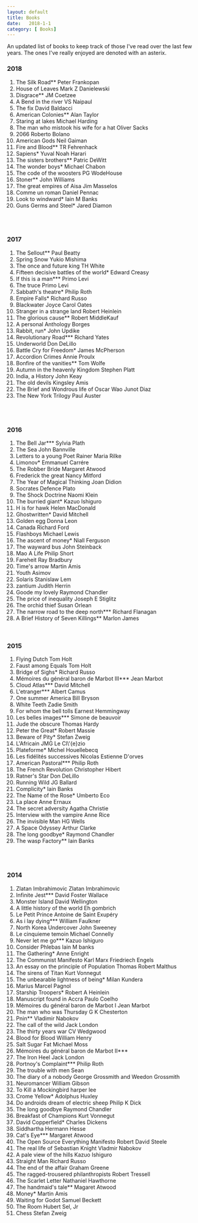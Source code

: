 ```yaml
---
layout: default
title: Books
date:   2018-1-1 
category: [ Books]
---
```



    
<p>
    An updated list of books to keep track of those I've read over the last few years. The ones I've really enjoyed are denoted with an asterix. 
</p>

<h3> 2018</h3>

<ol>
<li> 	 The Silk Road**  Peter Frankopan </li>
<li>  House of Leaves  Mark Z Danielewski </li>
<li>  Disgrace**  JM Coetzee </li>
<li>  A Bend in the river  VS Naipaul </li>
<li>  The fix  David Baldacci </li>
<li>  American Colonies**   Alan Taylor </li>
<li>  Staring at lakes   Michael Harding </li>
<li>  The man who mistook his wife for a hat   Oliver Sacks</li>
<li>  2066  Roberto Bolano</li>
<li>  American Gods  Neil Gaiman </li>
<li>  Fire and Blood**  TR Fehrenhack </li>
<li>  Sapiens*  Yuval Noah Harari </li>
<li>  The sisters brothers**  Patric DeWitt </li>
<li>  The wonder boys*  Michael Chabon</li>
<li>  The code of the woosters  PG WodeHouse
<li>  Stoner**  John Williams </li>
<li>  The great empires of Aisa  Jim Masselos
<li>  Comme un roman  Daniel Pennac</li>
<li>  Look to windward*  Iain M Banks</li>
<li>  Guns Germs and Steel*  Jared Diamon</li> 
</ol>

<br>
<br>


<h3> 2017</h3>

<ol>
<li>  The Sellout**  Paul Beatty </li>
<li>  Spring Snow  Yukio Mishima </li>
<li>  The once and future king  TH White </li>
<li>  Fifteen decisive battles of the world*  Edward Creasy </li>
<li>  If this is a man***  Primo Levi </li>
<li>  The truce  Primo Levi </li>
<li>  Sabbath's theatre*  Philip Roth </li>
<li>  Empire Falls*  Richard Russo </li>
<li>  Blackwater  Joyce Carol Oates </li>
<li>  Stranger in a strange land  Robert Heinlein </li>
<li>  The glorious cause**  Robert MiddleKauf </li>
<li>  A personal Anthology  Borges </li>
<li>  Rabbit, run*  John Updike </li>
<li>  Revolutionary Road***  Richard Yates </li>
<li>  Underworld  Don DeLillo </li>
<li>  Battle Cry for Freedom*  James McPherson </li>
<li>  Accordion Crimes  Annie Proulx </li>
<li>  Bonfire of the vanities**  Tom Wolfe </li>
<li>  Autumn in the heavenly Kingdom  Stephen Platt </li>
<li>  India, a History  John Keay </li>
<li>  The old devils  Kingsley Amis </li>
<li>  The Brief and Wondrous life of Oscar Wao  Junot Diaz </li>
<li>  The New York Trilogy  Paul Auster </li>
</ol>

<br>
<br>



<h3> 2016</h3>

<ol>
<li>  The Bell Jar***  Sylvia Plath </li>
<li>  The Sea  John Bannville </li>
<li>  Letters to a young Poet  Rainer Maria Rilke </li>
<li>  Limonov*  Emmanuel Carrére </li>
<li>  The Robber Bride  Margaret Atwood </li>
<li>  Frederick the great  Nancy Mitford </li>
<li>  The Year of Magical Thinking  Joan Didion </li>
<li>  Socrates Defence  Plato </li>
<li>  The Shock Doctrine  Naomi Klein </li>
<li>  The burried giant*  Kazuo Ishiguro </li>
<li>  H is for hawk  Helen MacDonald </li>
<li>  Ghostwritten*  David Mitchell </li>
<li>  Golden egg  Donna Leon </li>
<li>  Canada  Richard Ford </li>
<li>  Flashboys  Michael Lewis </li>
<li>  The ascent of money*  Niall Ferguson </li>
<li>  The wayward bus  John Steinback </li>
<li>  Mao A Life  Philip Short </li>
<li>  Fareheit   Ray Bradbury </li>
<li>  Time's arrow  Martin Amis </li>
<li>  Youth  Asimov </li>
<li>  Solaris  Stanislaw Lem </li>
<li>  zantium  Judith Herrin </li>
<li>  Goode my lovely  Raymond Chandler </li>
<li>  The price of inequality  Joseph E Stiglitz </li>
<li>  The orchid thief  Susan Orlean </li>
<li>  The narrow road to the deep north***  Richard Flanagan </li>
<li>  A Brief History of Seven Killings**  Marlon James </li>
</ol>

<br>

<h3> 2015</h3>
<ol>
<li>  Flying Dutch	     Tom Holt </li>
<li>  Faust among Equals	     Tom Holt </li>
<li>  Bridge of Sighs*	        Richard Russo </li>
<li>  Mémoires du général baron de Marbot III***	     Jean Marbot </li>
<li>  Cloud Atlas***	       David Mitchell</li>
<li>  L'etranger***	      Albert Camus</li>
<li>  One summer America 	      Bill Bryson</li>
<li>  White Teeth	      Zadie Smith</li>
<li>  For whom the bell tolls      Earnest Hemmingway</li>
<li>  Les belles images***    Simone de beauvoir</li>
<li>  Jude the obscure    Thomas Hardy</li>
<li>  Peter the Great*    Robert Massie</li>
<li>  Beware of Pity*    Stefan Zweig</li>
<li>  L'Africain    JMG Le Cl\'{e}zio</li>
<li>  Plateforme*    Michel Houellebecq</li>
<li>  Les fidélités successives    Nicolas Estienne D'orves</li>
<li>  American Pastoral***    Philip Roth</li>
<li>  The French Revolution    Christopher Hibert</li>
<li>  Ratner's Star    Don DeLillo</li>
<li>  Running Wild    JG Ballard</li>
<li>  Complicity*    Iain Banks</li>
<li>  The Name of the Rose*    Umberto Eco</li>
<li>  La place    Anne Ernaux</li>
<li>  The secret adversity    Agatha Christie</li>
<li>  Interview with the vampire    Anne Rice</li>
<li>  The invisible Man    HG Wells</li>
<li>  A Space Odyssey    Arthur Clarke</li>
<li>  The long goodbye*    Raymond Chandler</li>
<li>  The wasp Factory**    Iain Banks</li>
</ol>


<br>
<br>


<h3> 2014</h3>
<ol>
<li>  Zlatan Imbrahimovic	    Zlatan Imbrahimovic     </li>
<li>  Infinite Jest***	    David Foster Wallace     </li>
<li>  Monster Island	   David Wellington     </li>
<li>  A little history of the world	  Eh gombrich     </li>
<li>  Le Petit Prince	  Antoine de Saint Exupéry     </li>
<li>  As i lay dying***	   William Faulkner     </li>
<li>  North Korea Undercover	   John Sweeney     </li> 
<li>  Le cinquieme temoin	   Michael Connelly     </li>
<li>  Never let me go***  	Kazuo Ishiguro     </li>
<li>  Consider Phlebas	   Iain M banks     </li>
<li>  The Gathering*	  Anne Enright     </li>
<li>  The Communist Manifesto	  Karl Marx Friedriech Engels      </li>
<li>  An essay on the principle of Population  Thomas Robert Malthus     </li>
<li>  The sirens of Titan	  Kurt Vonnegut     </li>
<li>  The unbearable lightness of being*   Milan Kundera     </li>
<li>  Marius	    Marcel Pagnol     </li>
<li>  Starship Troopers*	    Robert A Heinlein     </li>
<li>  Manuscript found in Accra	    Paulo Coelho      </li>
<li>  Mémoires du général baron de Marbot I	 Jean Marbot     </li>
<li>  The man who was Thursday	  G K Chesterton     </li>
<li>  Pnin**	  Vladimir Nabokov     </li>
<li>  The call of the wild	  Jack London     </li>
<li>  The thirty years war	 CV Wedgwood     </li>
<li>  Blood for Blood	  William Henry     </li>
<li>  Salt Sugar Fat	 Michael Moss     </li>
<li>  Mémoires du général baron de Marbot II***	     </li>
<li>  The Iron Heel	  Jack London     </li>
<li>  Portnoy's Complaint***	  Philip Roth     </li>
<li>  The trouble with men	  Sean     </li>
<li>  The diary of a nobody	  George Grossmith and Weedon Grossmith     </li>
<li>  Neuromancer	  William Gibson     </li>
<li>  To Kill a Mockingbird	  harper lee     </li>
<li>  Crome Yellow*	  Adolphus Huxley     </li>
<li>  Do androids dream of electric sheep	  Philip K Dick     </li>
<li>  The long goodbye	   Raymond Chandler     </li>
<li>  Breakfast of Champions	  Kurt Vonnegut     </li>
<li>  David Copperfield*	  Charles Dickens     </li>
<li>  Siddhartha	  Hermann Hesse     </li>
<li>  Cat's Eye***	  Margaret Atwood     </li>
<li>  The Open Source Everything Manifesto	 Robert David Steele     </li>
<li>  The real life of Sebastian Knight	  Vladmir Nabokov     </li>
<li>  A pale view of the hills	  Kazuo Ishiguro     </li>
<li>  Straight Man	  Richard Russo     </li>
<li>  The end of the affair	  Graham Greene      </li>
<li>  The ragged-trousered philanthropists	  Robert Tressell     </li>
<li>  The Scarlet Letter	   Nathaniel Hawthorne     </li>
<li>  The handmaid's tale**	   Magaret Atwood     </li>
<li>  Money*	   Martin Amis    </li>
<li>  Waiting for Godot	   Samuel Beckett    </li>
<li>  The Room	    Hubert Sel, Jr    </li>
<li>  Chess	   Stefan Zweig  </li>
</ol>

